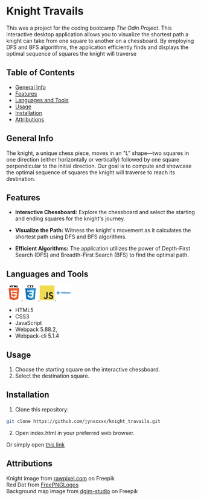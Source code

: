 # Knight Travails
This was a project for the coding bootcamp <i>The Odin Project</i>. This interactive desktop application allows you to visualize the shortest path a knight can take from one square to another on a chessboard. By employing DFS and BFS algorithms, the application efficiently finds and displays the optimal sequence of squares the knight will traverse

## Table of Contents 
- [General Info](#general-info)
- [Features](#features)
- [Languages and Tools](#languages-and-tools)
- [Usage](#usage)
- [Installation](#installation)
- [Attributions](#attributions)

## General Info
The knight, a unique chess piece, moves in an "L" shape—two squares in one direction (either horizontally or vertically) followed by one square perpendicular to the initial direction. Our goal is to compute and showcase the optimal sequence of squares the knight will traverse to reach its destination.

## Features
- **Interactive Chessboard:** Explore the chessboard and select the starting and ending squares for the knight's journey.
  
- **Visualize the Path:** Witness the knight's movement as it calculates the shortest path using DFS and BFS algorithms.

- **Efficient Algorithms:** The application utilizes the power of Depth-First Search (DFS) and Breadth-First Search (BFS) to find the optimal path.

## Languages and Tools
<a href="https://www.w3.org/html/" target="_blank" rel="noreferrer"> <img src="https://raw.githubusercontent.com/devicons/devicon/master/icons/html5/html5-original-wordmark.svg" alt="html5" width="40" height="40"/> </a><a href="https://www.w3schools.com/css/" target="_blank" rel="noreferrer"> <img src="https://raw.githubusercontent.com/devicons/devicon/master/icons/css3/css3-original-wordmark.svg" alt="css3" width="40" height="40"/> </a> <a href="https://developer.mozilla.org/en-US/docs/Web/JavaScript" target="_blank" rel="noreferrer"> <img src="https://raw.githubusercontent.com/devicons/devicon/master/icons/javascript/javascript-original.svg" alt="javascript" width="40" height="40"/> </a><a href="https://webpack.js.org" target="_blank" rel="noreferrer"> <img src="https://raw.githubusercontent.com/devicons/devicon/d00d0969292a6569d45b06d3f350f463a0107b0d/icons/webpack/webpack-original-wordmark.svg" alt="webpack" width="40" height="40"/></a>
- HTML5
- CSS3
- JavaScript 
- Webpack 5.88.2,
- Webpack-cli 5.1.4


## Usage
1. Choose the starting square on the interactive chessboard.
2. Select the destination square.

## Installation
1. Clone this repository:

```bash
git clone https://github.com/jynxxxxx/knight_travails.git
```

2. Open index.html in your preferred web browser.

Or simply open <a href="https://jynxxxxx.github.io/knight_travails/" target="_blank" rel="noreferrer">this link </a>

## Attributions
<div>Knight image from <a href="https://www.freepik.com/free-vector/chess_2900822.htm#query=chess%20knight&position=2&from_view=keyword&track=ais">rawpixel.com</a> on Freepik</div>

<div>Red Dot from <a href="https://www.freepnglogos.com/images/dot-23818.html">FreePNGLogos</a></div>

<div>Background map image from <a href="https://www.freepik.com/free-vector/vintage-monochrome-treasure-map_7998461.htm?epik=dj0yJnU9UGJoOS1tMTU5QmpieEY2aUJrUVJrUlExWUl4akJiT3QmcD0wJm49OG1kNUZhNmdPUS1XU091U1FVb1hxZyZ0PUFBQUFBR1dOTjMw">dgim-studio</a> on Freepik</div>
